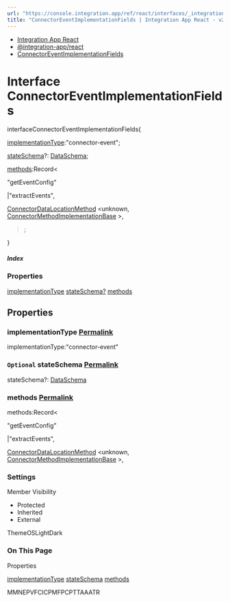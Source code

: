 ```yaml
---
url: "https://console.integration.app/ref/react/interfaces/_integration-app_react.ConnectorEventImplementationFields.html"
title: "ConnectorEventImplementationFields | Integration App React - v2.14.3"
---
```


- [Integration App React](https://console.integration.app/ref/react/index.html)
- [@integration-app/react](https://console.integration.app/ref/react/modules/_integration-app_react.html)
- [ConnectorEventImplementationFields](https://console.integration.app/ref/react/interfaces/_integration-app_react.ConnectorEventImplementationFields.html)

# Interface ConnectorEventImplementationFields

interfaceConnectorEventImplementationFields{

[implementationType](https://console.integration.app/ref/react/interfaces/_integration-app_react.ConnectorEventImplementationFields.html#implementationtype):"connector-event";

[stateSchema](https://console.integration.app/ref/react/interfaces/_integration-app_react.ConnectorEventImplementationFields.html#stateschema)?: [DataSchema](https://console.integration.app/ref/react/interfaces/DataSchema.html);

[methods](https://console.integration.app/ref/react/interfaces/_integration-app_react.ConnectorEventImplementationFields.html#methods):Record<

"getEventConfig"

\|"extractEvents",

[ConnectorDataLocationMethod](https://console.integration.app/ref/react/types/ConnectorDataLocationMethod.html) <unknown, [ConnectorMethodImplementationBase](https://console.integration.app/ref/react/interfaces/ConnectorMethodImplementationBase.html) >,

>;

}

##### Index

### Properties

[implementationType](https://console.integration.app/ref/react/interfaces/_integration-app_react.ConnectorEventImplementationFields.html#implementationtype) [stateSchema?](https://console.integration.app/ref/react/interfaces/_integration-app_react.ConnectorEventImplementationFields.html#stateschema) [methods](https://console.integration.app/ref/react/interfaces/_integration-app_react.ConnectorEventImplementationFields.html#methods)

## Properties

### implementationType [Permalink](https://console.integration.app/ref/react/interfaces/_integration-app_react.ConnectorEventImplementationFields.html\#implementationtype)

implementationType:"connector-event"

### `Optional` stateSchema [Permalink](https://console.integration.app/ref/react/interfaces/_integration-app_react.ConnectorEventImplementationFields.html\#stateschema)

stateSchema?: [DataSchema](https://console.integration.app/ref/react/interfaces/DataSchema.html)

### methods [Permalink](https://console.integration.app/ref/react/interfaces/_integration-app_react.ConnectorEventImplementationFields.html\#methods)

methods:Record<

"getEventConfig"

\|"extractEvents",

[ConnectorDataLocationMethod](https://console.integration.app/ref/react/types/ConnectorDataLocationMethod.html) <unknown, [ConnectorMethodImplementationBase](https://console.integration.app/ref/react/interfaces/ConnectorMethodImplementationBase.html) >,

>

### Settings

Member Visibility

- Protected
- Inherited
- External

ThemeOSLightDark

### On This Page

Properties

[implementationType](https://console.integration.app/ref/react/interfaces/_integration-app_react.ConnectorEventImplementationFields.html#implementationtype) [stateSchema](https://console.integration.app/ref/react/interfaces/_integration-app_react.ConnectorEventImplementationFields.html#stateschema) [methods](https://console.integration.app/ref/react/interfaces/_integration-app_react.ConnectorEventImplementationFields.html#methods)

MMNEPVFCICPMFPCPTTAAATR